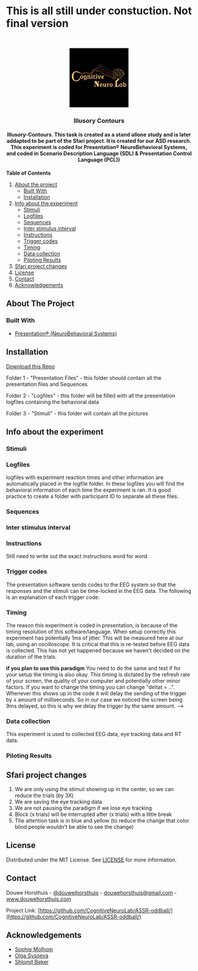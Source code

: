 # This is all still under constuction. Not final version

<br />
<p align="center">
  <a href="https://github.com/CognitiveNeuroLab/Illusory-Contours/">
    <img src="images/logo.jpeg" alt="Logo" width="160" height="160">
  </a> 

<h3 align="center">Illusory Contours</h3>

<h4 align="center"> Illusory-Contours. This task is created as a stand allone study and is later addapted to be part of the Sfari project. It is created for our ASD research. This experiment is coded for Presentation® NeuroBehavioral Systems, and coded in Scenario Description Language (SDL) & Presentation Control Language (PCL)) </h4>


**Table of Contents**
  
1. [About the project](#about-the-project)
    - [Built With](#built-with)
    - [Installation](#installation)
3. [Info about the experiment](#info-about-the-experiment)
    - [Stimuli](#stimuli)
    - [Logfiles](#logfiles)
    - [Sequences](#sequences)
    - [Inter stimulus interval](#inter-stimulus-interval)
    - [Instructions](#instructions)
    - [Trigger codes](#trigger-codes)
    - [Timing](#timing)
    - [Data collection](#data-collection)
    - [Piloting Results](#piloting-results)
3. [Sfari project changes](#sfari-project-changes)    
3. [License](#license)
3. [Contact](#contact)
3. [Acknowledgements](#acknowledgements)



<!-- ABOUT THE PROJECT -->
## About The Project

<!--This project is part of a larger group of experiments for the SFARI grant. All of these paradigms are aimed at our ASD work. 
The aSSR is diminished in autism and in first degree relatives of people with autism (Wilson et al., 2007; Seymour et al., 2020). Presenting clicks at 40 Hz, using the aSSR we will test the integrity of auditory driven gamma band oscillatory function. EEG will be collected while participants are presented with 500 ms duration 40Hz (25ms between clicks) or 27Hz (37ms between clicks) click streams. With the other functioning as a deviant. The stimuli are presented at a comfortable listening level of ~~75dB SPL. These will be presented to central space through a single hidden speaker~~ **still undecided**. Participants will fixate centrally on a cross on the screen in front of them while they try to detect the deviants. Analyses will focus on the gamma band auditory evoked response. See Figure 1 pilot data, aSSR from NTs and individuals with Rett Syndrome.--> 


### Built With

* [Presentation® (NeuroBehavioral Systems)](https://www.neurobs.com/)

## Installation

[Download this Repo](https://github.com/CognitiveNeuroLab/Illusory-Contours/)

Folder 1 - "Presentation Files" - this folder should contain all the presentation files and Sequences

Folder 2 - "Logfiles"           - this folder will be filled with all the presentation logfiles containing the behavioral data

Folder 3 - "Stimuli"            - this folder will contain all the pictures


## Info about the experiment

### Stimuli

<!--There are 2 clickstreams that are created in the lab. One will be a **40Hz clickstream of 500ms in duration** the other is a **27Hz clickstream also of 500ms in duration**. While the participant listens to them, they will see a fixation cross.
There are some pictures that will show up when the participant is half way during each block, this is so that people have a little break. Because we will collect data from kids we don't want them to click when they are ready, but instead it counts down and tells them to re-focus.-->


### Logfiles

logfiles with experiment reaction times and other information are automatically placed in the logfile folder. In these logfiles you will find the behavioral information of each time the experiment is ran. It is good practice to create a folder with participant ID to separate all these files. 

### Sequences 

<!--There are sequence files that dictate when a deviant will happen. These files are created in MATLAB and contain 1s and 2s. Each 1 results in a standard being presented and every 2 will result a deviant. The rule in MATLAB is that the first 5 trials are always standards and after that there are always at least 2 standards between a deviant. Furthermore, there are 100 trials and the standard/deviant ration is 85/15. 
The experiment chooses a new order for each participant. Currently only 1 sequence file exists. To run the experiment you will first need to open the MATLAB file called MMN_makeSequence and run it 1x. This will create 100 randomized sequence files. -->

### Inter stimulus interval  
  
<!--The paradigm has a somewhat jittered Inter stimulus interval(ISI). The ISI ranges from 500 to 800 ms in 20ms steps. This results in 16 possibilities that are randomized used for 16 trials and randomized again on a loop until the paradigm is done. Like this we make sure that whatever ISI is chosen is random, but also that all of them happen as often as possible within the amount of trials of the paradigm.-->

### Instructions

Still need to write out the exact instructions word for word.

### Trigger codes

The presentation software sends codes to the EEG system so that the responses and the stimuli can be time-locked in the EEG data. The following is an explanation of each trigger code: 
<!--
```
port code 201 = start recording
port code 200 = pause recording 
port code 1   = response
port code 11  = 40hz standard tone
port code 12  = 27hz deviant
port code 21  = 27hz standard tone
port code 22  = 40hz deviant
port code 27  = The version with 27hz as standard has begon
port code 12  = The version with 40hz as standard has begon

```
-->
### Timing
The reason this experiment is coded in presentation, is because of the timing resolution of this software/language. When setup correctly this experiment has potentially 1ms of jitter. This will be measured here at our lab, using an oscilloscope. It is critical that this is re-tested before EEG data is collected. This has not yet happened because we haven't decided on the duration of the trials.

<!--After testing the timing we can now say that the port_code triggers happen at the same time (0ms) with the onset of the stimuli.  
![assr_27hz_onset](https://github.com/CognitiveNeuroLab/ASSR-oddball/blob/main/images/assr_27hz_onset.JPG) ![assr_40hz_onset](https://github.com/CognitiveNeuroLab/ASSR-oddball/blob/main/images/assr_40hz_onset.JPG)   
This is the onset of the 27hz tone burst ------- This is the onset of the 40hz tone burst  
![assr_27hz_freq](https://github.com/CognitiveNeuroLab/ASSR-oddball/blob/main/images/assr_27hz_freq.JPG) ![assr_40hz_freq](https://github.com/CognitiveNeuroLab/ASSR-oddball/blob/main/images/assr_40hz_freq.JPG)    
This is the frequency of the 27 hz tone burst ------- This is the frequency of the 40 hz tone burst  
![assr_40hz_isi_example](https://github.com/CognitiveNeuroLab/ASSR-oddball/blob/main/images/assr_40hz_isi_example.JPG)  
This is one of the ISIs as an example. In this case it's after the 40hz tone burst with the ISI set to 628. As you can see this results in a ISI of 640ms.   -->


**if you plan to use this paradigm** 
You need to do the same and test if for your setup the timing is also okay. This timing is dictated by the refresh rate of your screen, the quality of your computer and potentially other minor factors. If you want to change the timing you can change  "deltat = ..". Whenever this shows up in the code it will delay the sending of the trigger by x amount of milliseconds. So in our case we noticed the screen being 9ms delayed, so this is why we delay the trigger by the same amount. 
-->
### Data collection
This experiment is used to collected EEG data, eye tracking data and RT data.  


### Piloting Results  
  
<!--We tested the paradigm on 5 members from our lab and show here that the paradigm indeed works. Specially the 40hz stream seems to be giving the expected reponse in adults and there is reason to thing that the 27hz will be instead more clear in the target age range (8-12y/o). To see more specifics of the analysis [click here](https://github.com/CognitiveNeuroLab/sfari-analysis-pipelines/blob/main/ASSR.md). The results are as followed:  
  
The strength of the evoked response:  
  
![evoked reponse](https://github.com/CognitiveNeuroLab/ASSR-oddball/blob/main/images/ERP_cz.png)  
  
The power spectrum:  
  
![Power Spectrum](https://github.com/CognitiveNeuroLab/ASSR-oddball/blob/main/images/Power_spectrum.jpg)  
The lighter one is the 40hz stream the darker one is the 27Hz.  
  
The time/frequency analysis (using newtimef):  
![Time Frequency analysis 27hz](https://github.com/CognitiveNeuroLab/ASSR-oddball/blob/main/images/Time_freq_27.jpg) ![Time Frequency analysis 40hz](https://github.com/CognitiveNeuroLab/ASSR-oddball/blob/main/images/Time_freq_40.jpg)  
Showing the same pattern where the 40hz stream is clear and the 27hz is not as much.  -->
  
  
## Sfari project changes  
  
1. We are only using the stimuli showing up in the center, so we can reduce the trials (by 3X)  
2. We are saving the eye tracking data  
3. We are not pausing the paradigm if we lose eye tracking  
4. Block (x trials) will be interrupted after (x trials) with a little break  
5. The attention task is in blue and yellow (to reduce the change that color blind people wouldn't be able to see the change)

## License

Distributed under the MIT License. See [LICENSE](https://github.com/CognitiveNeuroLab/ASSR-oddball/blob/master/LICENSE.txt) for more information.



<!-- CONTACT -->
## Contact

Douwe Horsthuis - [@douwejhorsthuis](https://twitter.com/douwejhorsthuis) - douwehorsthuis@gmail.com - www.douwehorsthuis.com

Project Link: [https://github.com/CognitiveNeuroLab/ASSR-oddball/](https://github.com/CognitiveNeuroLab/ASSR-oddball/)



<!-- ACKNOWLEDGEMENTS -->
## Acknowledgements

* [Sophie Molhom](https://www.cognitiveneurolab.com/dr-sophie-molholm)
* [Olga Sysoeva](https://www.researchgate.net/profile/Olga-Sysoeva-2)
* [Shlomit Beker](https://github.com/Shlomit-Beker)